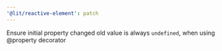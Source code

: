 ```yaml
---
'@lit/reactive-element': patch
---
```


Ensure initial property changed old value is always `undefined`, when using @property decorator
